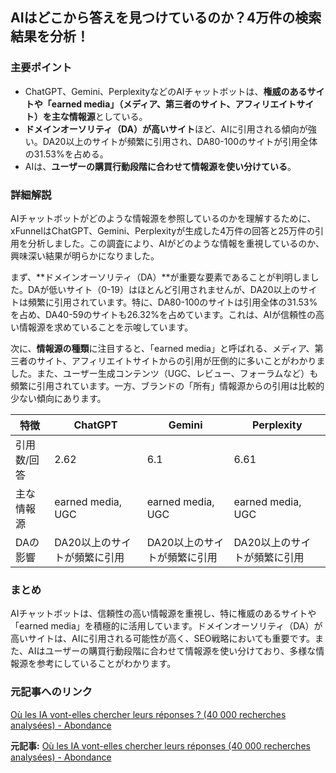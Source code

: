 ## AIはどこから答えを見つけているのか？4万件の検索結果を分析！

### 主要ポイント

* ChatGPT、Gemini、PerplexityなどのAIチャットボットは、**権威のあるサイトや「earned media」（メディア、第三者のサイト、アフィリエイトサイト）を主な情報源**としている。
* **ドメインオーソリティ（DA）が高いサイト**ほど、AIに引用される傾向が強い。DA20以上のサイトが頻繁に引用され、DA80-100のサイトが引用全体の31.53%を占める。
* AIは、**ユーザーの購買行動段階に合わせて情報源を使い分けている**。

### 詳細解説

AIチャットボットがどのような情報源を参照しているのかを理解するために、xFunnelはChatGPT、Gemini、Perplexityが生成した4万件の回答と25万件の引用を分析しました。この調査により、AIがどのような情報を重視しているのか、興味深い結果が明らかになりました。

まず、**ドメインオーソリティ（DA）**が重要な要素であることが判明しました。DAが低いサイト（0-19）はほとんど引用されませんが、DA20以上のサイトは頻繁に引用されています。特に、DA80-100のサイトは引用全体の31.53%を占め、DA40-59のサイトも26.32%を占めています。これは、AIが信頼性の高い情報源を求めていることを示唆しています。

次に、**情報源の種類**に注目すると、「earned media」と呼ばれる、メディア、第三者のサイト、アフィリエイトサイトからの引用が圧倒的に多いことがわかりました。また、ユーザー生成コンテンツ（UGC、レビュー、フォーラムなど）も頻繁に引用されています。一方、ブランドの「所有」情報源からの引用は比較的少ない傾向にあります。

| 特徴 | ChatGPT | Gemini | Perplexity |
| ------------- | ------- | -------- | ----------- |
| 引用数/回答 | 2.62 | 6.1 | 6.61 |
| 主な情報源 | earned media, UGC | earned media, UGC | earned media, UGC |
| DAの影響 | DA20以上のサイトが頻繁に引用 | DA20以上のサイトが頻繁に引用 | DA20以上のサイトが頻繁に引用 |

### まとめ

AIチャットボットは、信頼性の高い情報源を重視し、特に権威のあるサイトや「earned media」を積極的に活用しています。ドメインオーソリティ（DA）が高いサイトは、AIに引用される可能性が高く、SEO戦略においても重要です。また、AIはユーザーの購買行動段階に合わせて情報源を使い分けており、多様な情報源を参考にしていることがわかります。

### 元記事へのリンク

[Où les IA vont-elles chercher leurs réponses ? (40 000 recherches analysées) - Abondance](https://www.abondance.com/2024/05/ia-sources-reponses-40000-recherches-analysees/)


**元記事:** [Où les IA vont-elles chercher leurs réponses (40 000 recherches analysées) - Abondance](https://www.abondance.com/20250501-1114710-analyse-quelles-sources-les-ia-citent-ils-le-plus.html)